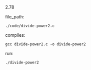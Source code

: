 2.78

file_path:

```
./code/divide-power2.c
```

compiles:

```
gcc divide-power2.c -o divide-power2
```

run:

```
./divide-power2
```
